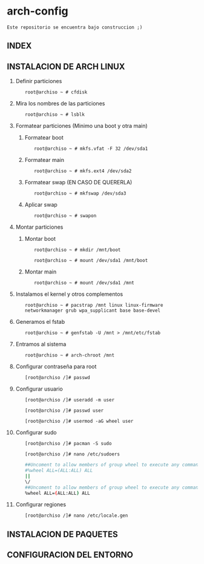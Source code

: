 # arch-config

```Este repositorio se encuentra bajo construccion ;)```

## INDEX

## INSTALACION DE ARCH LINUX
<ol>
<li>Definir particiones</li>
<ol>

```root@archiso ~ # cfdisk```
</ol>
<li>Mira los nombres de las particiones</li>
<ol>

```root@archiso ~ # lsblk```
</ol>
<li>Formatear particiones (Minimo una boot y otra main)</li>
<ol>
<li>Formatear boot</li>
<ol>

```root@archiso ~ # mkfs.vfat -F 32 /dev/sda1```
</ol>
<li>Formatear main</li>
<ol>

```root@archiso ~ # mkfs.ext4 /dev/sda2```
</ol>
<li>Formatear swap (EN CASO DE QUERERLA)</li>
<ol>

```root@archiso ~ # mkfswap /dev/sda3```
</ol>
<li>Aplicar swap</li>
<ol>

```root@archiso ~ # swapon```
</ol>
</ol>
<li> Montar particiones</li>
<ol>
<li> Montar boot</li>
<ol>

```root@archiso ~ # mkdir /mnt/boot```

```root@archiso ~ # mount /dev/sda1 /mnt/boot```
</ol>
<li> Montar main</li>
<ol>

```root@archiso ~ # mount /dev/sda1 /mnt```
</ol>
</ol>
<li>Instalamos el kernel y otros complementos</li>
<ol>

```root@archiso ~ # pacstrap /mnt linux linux-firmware networkmanager grub wpa_supplicant base base-devel ```
</ol>
<li>Generamos el fstab</li>
<ol>

```root@archiso ~ # genfstab -U /mnt > /mnt/etc/fstab```
</ol>
<li>Entramos al sistema</li>
<ol>

```root@archiso ~ # arch-chroot /mnt```
</ol>
<li>Configurar contraseña para root</li>
<ol>

```[root@archiso /]# passwd```
</ol>
<li>Configurar usuario</li>
<ol>

```[root@archiso /]# useradd -m user```

```[root@archiso /]# passwd user```

```[root@archiso /]# usermod -aG wheel user```
</ol>
<li>Configurar sudo</li>
<ol>

```[root@archiso /]# pacman -S sudo```

```[root@archiso /]# nano /etc/sudoers```

```BASH
##Uncoment to allow members of group wheel to execute any command
#%wheel ALL=(ALL:ALL) ALL
||
\/
##Uncoment to allow members of group wheel to execute any command
%wheel ALL=(ALL:ALL) ALL
```
</ol>
<li>Configurar regiones</li>
<ol>

```[root@archiso /]# nano /etc/locale.gen```
</ol>
</ol>


## INSTALACION DE PAQUETES

## CONFIGURACION DEL ENTORNO
